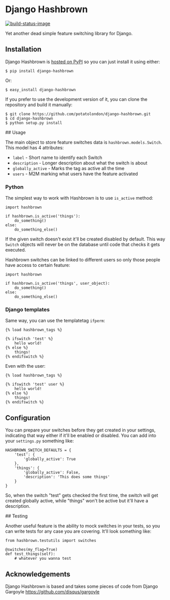 # Django Hashbrown

[![build-status-image]][travis]

Yet another dead simple feature switching library for Django.


## Installation

Django Hashbrown is [hosted on PyPI](https://pypi.python.org/pypi/django-hashbrown) so
you can just install it using either:


    $ pip install django-hashbrown

Or:


    $ easy_install django-hashbrown

If you prefer to use the development version of it, you can clone the repository
and build it manually:

    $ git clone https://github.com/potatolondon/django-hashbrown.git
    $ cd django-hashbrown
    $ python setup.py install


[build-status-image]: https://secure.travis-ci.org/potatolondon/django-hashbrown.png?branch=master
[travis]: http://travis-ci.org/potatolondon/django-hashbrown?branch=master


## Usage

The main object to store feature switches data is `hashbrown.models.Switch`. This model has 4
attributes:

* `label` - Short name to identify each Switch
* `description` - Longer description about what the switch is about
* `globally_active` - Marks the tag as active all the time
* `users` - M2M marking what users have the feature activated

### Python

The simplest way to work with Hashbrown is to use `is_active` method:

    import hashbrown

    if hashbrown.is_active('things'):
        do_something()
    else:
        do_something_else()

If the given switch doesn't exist it'll be created disabled by default. This
way `Switch` objects will never be on the database until code that checks it
gets executed.

Hashbrown switches can be linked to different users so only those people have
access to certain feature:

    import hashbrown

    if hashbrown.is_active('things', user_object):
        do_something()
    else:
        do_something_else()

### Django templates

Same way, you can use the templatetag `ifperm`:

    {% load hashbrown_tags %}

    {% ifswitch 'test' %}
        hello world!
    {% else %}
        things!
    {% endifswitch %}

Even with the user:

    {% load hashbrown_tags %}

    {% ifswitch 'test' user %}
        hello world!
    {% else %}
        things!
    {% endifswitch %}

## Configuration

You can prepare your switches before they get created in your settings,
indicating that way either if it'll be enabled or disabled. You can add into
your `settings.py` something like:

    HASHBROWN_SWITCH_DEFAULTS = {
        'test': {
            'globally_active': True
        },
        'things': {
            'globally_active': False,
            'description': 'This does some things'
        }
    }

So, when the switch "test" gets checked the first time, the switch will get
created globally active, while "things" won't be active but it'll have a
description.

## Testing

Another useful feature is the ability to mock switches in your tests, so
you can write tests for any case you are covering. It'll look something like:

    from hashbrown.testutils import switches

    @switches(my_flag=True)
    def test_things(self):
        # whatever you wanna test

## Acknowledgements

Django Hashbrown is based and takes some pieces of code from Django Gargoyle
https://github.com/disqus/gargoyle
